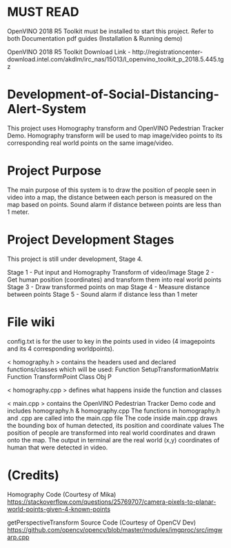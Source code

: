 # MUST READ
OpenVINO 2018 R5 Toolkit must be installed to start this project. Refer to both Documentation pdf guides (Installation & Running demo)


OpenVINO 2018 R5 Toolkit Download Link - http://registrationcenter- download.intel.com/akdlm/irc_nas/15013/l_openvino_toolkit_p_2018.5.445.tgz

# Development-of-Social-Distancing-Alert-System
This project uses Homography transform and OpenVINO Pedestrian Tracker Demo. Homography transform will be used to map image/video points to its corresponding real world points on the same image/video.

# Project Purpose
The main purpose of this system is to draw the position of people seen in video into a map, the distance between each person is measured on the map based on points. Sound alarm if distance between points are less than 1 meter. 

# Project Development Stages
This project is still under development, Stage 4.

Stage 1 - Put input and Homography Transform of video/image
Stage 2 - Get human position (coordinates) and transform them into real world points
Stage 3 - Draw transformed points on map
Stage 4 - Measure distance between points
Stage 5 - Sound alarm if distance less than 1 meter

# File wiki
config.txt is for the user to key in the points used in video (4 imagepoints and its 4 corresponding worldpoints).

< homography.h >
contains the headers used and declared functions/classes which will be used:
Function SetupTransformationMatrix
Function TransformPoint
Class Obj P

< homography.cpp >
defines what happens inside the function and classes 

< main.cpp >
contains the OpenVINO Pedestrian Tracker Demo code and includes homography.h & homography.cpp 
The functions in homography.h and .cpp are called into the main.cpp file
The code inside main.cpp draws the bounding box of human detected, its position and coordinate values
The position of people are transformed into real world coordinates and drawn onto the map. 
The output in terminal are the real world (x,y) coordinates of human that were detected in video.

# (Credits)
Homography Code (Courtesy of Mika)
https://stackoverflow.com/questions/25769707/camera-pixels-to-planar-world-points-given-4-known-points

getPerspectiveTransform Source Code (Courtesy of OpenCV Dev)
https://github.com/opencv/opencv/blob/master/modules/imgproc/src/imgwarp.cpp

